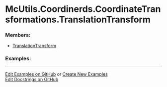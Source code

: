# <a id="McUtils.Coordinerds.CoordinateTransformations.TranslationTransform">McUtils.Coordinerds.CoordinateTransformations.TranslationTransform</a>
    


### Members:

  - [TranslationTransform](TranslationTransform/TranslationTransform.md)

### Examples:



___

[Edit Examples on GitHub](https://github.com/McCoyGroup/References/edit/gh-pages/Documentation/examples/McUtils/Coordinerds/CoordinateTransformations/TranslationTransform.md) or 
[Create New Examples](https://github.com/McCoyGroup/References/new/gh-pages/?filename=Documentation/examples/McUtils/Coordinerds/CoordinateTransformations/TranslationTransform.md) <br/>
[Edit Docstrings on GitHub](https://github.com/McCoyGroup/McUtils/edit/master/Coordinerds/CoordinateTransformations/TranslationTransform/__init__.py?message=Update%20Docs)